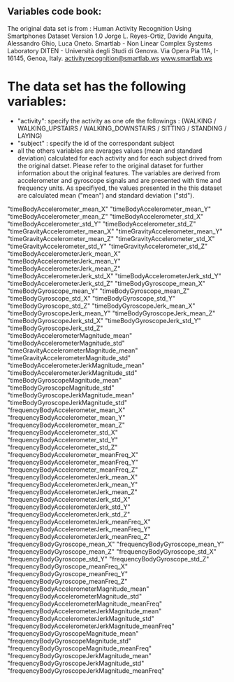 ## Variables code book:

The original data set is from : Human Activity Recognition Using Smartphones Dataset Version 1.0
Jorge L. Reyes-Ortiz, Davide Anguita, Alessandro Ghio, Luca Oneto. Smartlab - Non Linear Complex Systems Laboratory DITEN - Università degli Studi di Genova. Via Opera Pia 11A, I-16145, Genoa, Italy. activityrecognition@smartlab.ws www.smartlab.ws

# The data set has the following variables: 

* "activity": specify the activity as one ofe the followings : (WALKING / WALKING_UPSTAIRS / WALKING_DOWNSTAIRS / SITTING / STANDING / LAYING)
* "subject" : specify the id of the correspondant subject
* all the others variables are averages values (mean and standard deviation) calculated for each activity and for each subject drived from the original datset.
Please refer to the original dataset for further information about the original features.
The variables are derived from accelerometer and gyroscope signals and are presented with time and frequency units.
As specifiyed, the values presented in the this dataset are calculated mean ("mean") and standard deviation ("std").





"timeBodyAccelerometer_mean_X" 
"timeBodyAccelerometer_mean_Y" 
"timeBodyAccelerometer_mean_Z"
"timeBodyAccelerometer_std_X"
"timeBodyAccelerometer_std_Y" 
"timeBodyAccelerometer_std_Z" 
"timeGravityAccelerometer_mean_X" 
"timeGravityAccelerometer_mean_Y" 
"timeGravityAccelerometer_mean_Z" 
"timeGravityAccelerometer_std_X" 
"timeGravityAccelerometer_std_Y" 
"timeGravityAccelerometer_std_Z" 
"timeBodyAccelerometerJerk_mean_X" 
"timeBodyAccelerometerJerk_mean_Y" 
"timeBodyAccelerometerJerk_mean_Z"
"timeBodyAccelerometerJerk_std_X"
"timeBodyAccelerometerJerk_std_Y"
"timeBodyAccelerometerJerk_std_Z"
"timeBodyGyroscope_mean_X"
"timeBodyGyroscope_mean_Y"
"timeBodyGyroscope_mean_Z"
"timeBodyGyroscope_std_X"
"timeBodyGyroscope_std_Y"
"timeBodyGyroscope_std_Z"
"timeBodyGyroscopeJerk_mean_X"
"timeBodyGyroscopeJerk_mean_Y"
"timeBodyGyroscopeJerk_mean_Z"
"timeBodyGyroscopeJerk_std_X"
"timeBodyGyroscopeJerk_std_Y"
"timeBodyGyroscopeJerk_std_Z"
"timeBodyAccelerometerMagnitude_mean"
"timeBodyAccelerometerMagnitude_std"
"timeGravityAccelerometerMagnitude_mean"
"timeGravityAccelerometerMagnitude_std"
"timeBodyAccelerometerJerkMagnitude_mean"
"timeBodyAccelerometerJerkMagnitude_std"
"timeBodyGyroscopeMagnitude_mean"
"timeBodyGyroscopeMagnitude_std"
"timeBodyGyroscopeJerkMagnitude_mean"
"timeBodyGyroscopeJerkMagnitude_std"
"frequencyBodyAccelerometer_mean_X"
"frequencyBodyAccelerometer_mean_Y"
"frequencyBodyAccelerometer_mean_Z"
"frequencyBodyAccelerometer_std_X"
"frequencyBodyAccelerometer_std_Y"
"frequencyBodyAccelerometer_std_Z"
"frequencyBodyAccelerometer_meanFreq_X"
"frequencyBodyAccelerometer_meanFreq_Y"
"frequencyBodyAccelerometer_meanFreq_Z"
"frequencyBodyAccelerometerJerk_mean_X"
"frequencyBodyAccelerometerJerk_mean_Y"
"frequencyBodyAccelerometerJerk_mean_Z"
"frequencyBodyAccelerometerJerk_std_X"
"frequencyBodyAccelerometerJerk_std_Y"
"frequencyBodyAccelerometerJerk_std_Z"
"frequencyBodyAccelerometerJerk_meanFreq_X"
"frequencyBodyAccelerometerJerk_meanFreq_Y"
"frequencyBodyAccelerometerJerk_meanFreq_Z"
"frequencyBodyGyroscope_mean_X"
"frequencyBodyGyroscope_mean_Y"
"frequencyBodyGyroscope_mean_Z"
"frequencyBodyGyroscope_std_X"
"frequencyBodyGyroscope_std_Y"
"frequencyBodyGyroscope_std_Z"
"frequencyBodyGyroscope_meanFreq_X"
"frequencyBodyGyroscope_meanFreq_Y"
"frequencyBodyGyroscope_meanFreq_Z"
"frequencyBodyAccelerometerMagnitude_mean"
"frequencyBodyAccelerometerMagnitude_std"
"frequencyBodyAccelerometerMagnitude_meanFreq"
"frequencyBodyAccelerometerJerkMagnitude_mean"
"frequencyBodyAccelerometerJerkMagnitude_std"
"frequencyBodyAccelerometerJerkMagnitude_meanFreq" "frequencyBodyGyroscopeMagnitude_mean"
"frequencyBodyGyroscopeMagnitude_std"
"frequencyBodyGyroscopeMagnitude_meanFreq"
"frequencyBodyGyroscopeJerkMagnitude_mean"
"frequencyBodyGyroscopeJerkMagnitude_std"
"frequencyBodyGyroscopeJerkMagnitude_meanFreq"
